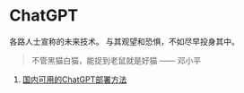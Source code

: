 # ChatGPT

各路人士宣称的未来技术。
与其观望和恐惧，不如尽早投身其中。

> 不管黑猫白猫，能捉到老鼠就是好猫 —— 邓小平

1. [国内可用的ChatGPT部署方法](/ChatGPT/国内可用的ChatGPT部署方法.md)